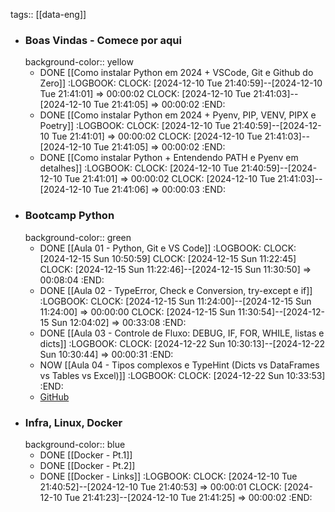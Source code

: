 tags:: [[data-eng]]

- ### Boas Vindas - Comece por aqui
  background-color:: yellow
	- DONE [[Como instalar Python em 2024 + VSCode, Git e Github do Zero]]
	  :LOGBOOK:
	  CLOCK: [2024-12-10 Tue 21:40:59]--[2024-12-10 Tue 21:41:01] =>  00:00:02
	  CLOCK: [2024-12-10 Tue 21:41:03]--[2024-12-10 Tue 21:41:05] =>  00:00:02
	  :END:
	- DONE [[Como instalar Python em 2024 + Pyenv, PIP, VENV, PIPX e Poetry]]
	  :LOGBOOK:
	  CLOCK: [2024-12-10 Tue 21:40:59]--[2024-12-10 Tue 21:41:01] =>  00:00:02
	  CLOCK: [2024-12-10 Tue 21:41:03]--[2024-12-10 Tue 21:41:05] =>  00:00:02
	  :END:
	- DONE [[Como instalar Python + Entendendo PATH e Pyenv em detalhes]]
	  :LOGBOOK:
	  CLOCK: [2024-12-10 Tue 21:40:59]--[2024-12-10 Tue 21:41:01] =>  00:00:02
	  CLOCK: [2024-12-10 Tue 21:41:03]--[2024-12-10 Tue 21:41:06] =>  00:00:03
	  :END:
- ### Bootcamp Python
  background-color:: green
	- DONE [[Aula 01 - Python, Git e VS Code]]
	  :LOGBOOK:
	  CLOCK: [2024-12-15 Sun 10:50:59]
	  CLOCK: [2024-12-15 Sun 11:22:45]
	  CLOCK: [2024-12-15 Sun 11:22:46]--[2024-12-15 Sun 11:30:50] =>  00:08:04
	  :END:
	- DONE [[Aula 02 - TypeError, Check e Conversion, try-except e if]]
	  :LOGBOOK:
	  CLOCK: [2024-12-15 Sun 11:24:00]--[2024-12-15 Sun 11:24:00] =>  00:00:00
	  CLOCK: [2024-12-15 Sun 11:30:54]--[2024-12-15 Sun 12:04:02] =>  00:33:08
	  :END:
	- DONE [[Aula 03 - Controle de Fluxo: DEBUG, IF, FOR, WHILE, listas e dicts]]
	  :LOGBOOK:
	  CLOCK: [2024-12-22 Sun 10:30:13]--[2024-12-22 Sun 10:30:44] =>  00:00:31
	  :END:
	- NOW [[Aula 04 - Tipos complexos e TypeHint (Dicts vs DataFrames vs Tables vs Excel)]]
	  :LOGBOOK:
	  CLOCK: [2024-12-22 Sun 10:33:53]
	  :END:
	- [GitHub](https://github.com/lvgalvao/data-engineering-roadmap/tree/main/Bootcamp%20-%20Python%20para%20dados)
- ### Infra, Linux, Docker
  background-color:: blue
	- DONE [[Docker - Pt.1]]
	- DONE [[Docker -  Pt.2]]
	- DONE [[Docker - Links]]
	  :LOGBOOK:
	  CLOCK: [2024-12-10 Tue 21:40:52]--[2024-12-10 Tue 21:40:53] =>  00:00:01
	  CLOCK: [2024-12-10 Tue 21:41:23]--[2024-12-10 Tue 21:41:25] =>  00:00:02
	  :END: